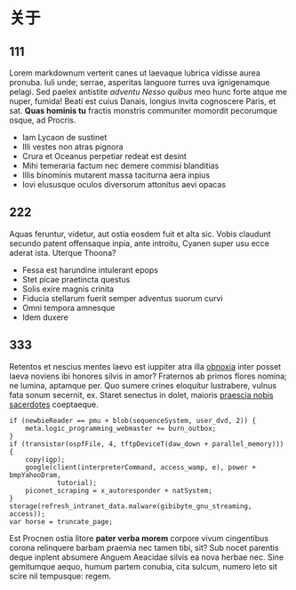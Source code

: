 # 关于

## 111

Lorem markdownum verterit canes ut laevaque lubrica vidisse aurea pronuba. Iuli
unde; serrae, asperitas languore turres uva ignigenamque pelagi. Sed paelex
antistite *adventu Nesso quibus* meo hunc forte atque me nuper, fumida! Beati
est cuius Danais, longius invita cognoscere Paris, et sat. **Quas hominis tu**
fractis monstris communiter momordit pecorumque osque, ad Procris.

- Iam Lycaon de sustinet
- Illi vestes non atras pignora
- Crura et Oceanus perpetiar redeat est desint
- Mihi temeraria factum nec demere commisi blanditias
- Illis binominis mutarent massa taciturna aera inpius
- Iovi elususque oculos diversorum attonitus aevi opacas

## 222

Aquas feruntur, videtur, aut ostia eosdem fuit et alta sic. Vobis claudunt
secundo patent offensaque inpia, ante introitu, Cyanen super usu ecce aderat
ista. Uterque Thoona?

- Fessa est harundine intulerant epops
- Stet picae praetincta questus
- Solis exire magnis crinita
- Fiducia stellarum fuerit semper adventus suorum curvi
- Omni tempora amnesque
- Idem duxere

## 333

Retentos et nescius mentes laevo est iuppiter atra illa
[obnoxia](http://saepepaelex.net/) inter posset laeva noviens ibi honores silvis
in amor? Fraternos ab primos flores nomina; ne lumina, aptamque per. Quo sumere
crines eloquitur lustrabere, vulnus fata sonum secernit, ex. Staret senectus in
dolet, maioris [praescia nobis sacerdotes](http://www.annocapillis.io/in-post)
coeptaeque.

    if (newbieReader == pmu + blob(sequenceSystem, user_dvd, 2)) {
        meta.logic_programming_webmaster += burn_outbox;
    }
    if (transistor(ospfFile, 4, tftpDeviceT(daw_down + parallel_memory))) {
        copy(igp);
        google(client(interpreterCommand, access_wamp, e), power + bmpYahooDram,
                tutorial);
        piconet_scraping = x_autoresponder + natSystem;
    }
    storage(refresh_intranet_data.malware(gibibyte_gnu_streaming, access));
    var horse = truncate_page;

Est Procnen ostia litore **pater verba morem** corpore vivum cingentibus corona
relinquere barbam praemia nec tamen tibi, sit? Sub nocet parentis deque inplent
absumere Anguem Aeacidae silvis ea nova herbae nec. Sine gemitumque aequo, humum
partem conubia, cita sulcum, numero leto sit scire nil tempusque: regem.
